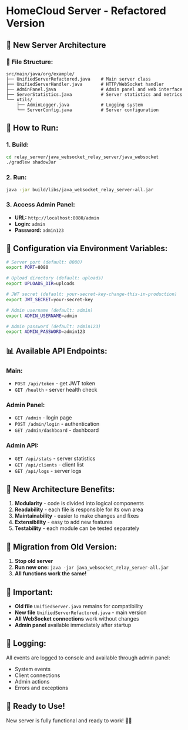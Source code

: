 # HomeCloud Server - Refactored Version

## 🚀 **New Server Architecture**

### **📁 File Structure:**
```
src/main/java/org/example/
├── UnifiedServerRefactored.java    # Main server class
├── UnifiedServerHandler.java       # HTTP/WebSocket handler
├── AdminPanel.java                 # Admin panel and web interface
├── ServerStatistics.java           # Server statistics and metrics
└── utils/
    ├── AdminLogger.java            # Logging system
    └── ServerConfig.java           # Server configuration
```

## 🎯 **How to Run:**

### **1. Build:**
```bash
cd relay_server/java_websocket_relay_server/java_websocket
./gradlew shadowJar
```

### **2. Run:**
```bash
java -jar build/libs/java_websocket_relay_server-all.jar
```

### **3. Access Admin Panel:**
- **URL:** `http://localhost:8080/admin`
- **Login:** `admin`
- **Password:** `admin123`

## 🔧 **Configuration via Environment Variables:**

```bash
# Server port (default: 8080)
export PORT=8080

# Upload directory (default: uploads)
export UPLOADS_DIR=uploads

# JWT secret (default: your-secret-key-change-this-in-production)
export JWT_SECRET=your-secret-key

# Admin username (default: admin)
export ADMIN_USERNAME=admin

# Admin password (default: admin123)
export ADMIN_PASSWORD=admin123
```

## 📊 **Available API Endpoints:**

### **Main:**
- `POST /api/token` - get JWT token
- `GET /health` - server health check

### **Admin Panel:**
- `GET /admin` - login page
- `POST /admin/login` - authentication
- `GET /admin/dashboard` - dashboard

### **Admin API:**
- `GET /api/stats` - server statistics
- `GET /api/clients` - client list
- `GET /api/logs` - server logs

## 🌟 **New Architecture Benefits:**

1. **Modularity** - code is divided into logical components
2. **Readability** - each file is responsible for its own area
3. **Maintainability** - easier to make changes and fixes
4. **Extensibility** - easy to add new features
5. **Testability** - each module can be tested separately

## 🔄 **Migration from Old Version:**

1. **Stop old server**
2. **Run new one:** `java -jar java_websocket_relay_server-all.jar`
3. **All functions work the same!**

## 🚨 **Important:**

- **Old file** `UnifiedServer.java` remains for compatibility
- **New file** `UnifiedServerRefactored.java` - main version
- **All WebSocket connections** work without changes
- **Admin panel** available immediately after startup

## 📝 **Logging:**

All events are logged to console and available through admin panel:
- System events
- Client connections
- Admin actions
- Errors and exceptions

## 🎉 **Ready to Use!**

New server is fully functional and ready to work! 🚀✨
